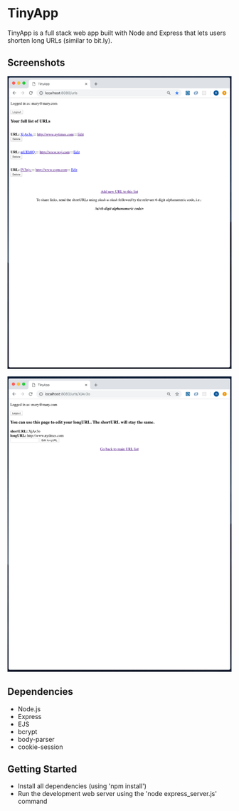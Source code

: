 # TinyApp

TinyApp is a full stack web app built with Node and Express that lets users shorten long URLs (similar to bit.ly).

## Screenshots

!["Screenshot of urls page"](https://github.com/richmondwong/tinyapp/blob/master/docs/urls.png)

!["Screenshot of URL edit page"](https://github.com/richmondwong/tinyapp/blob/master/docs/edit_url.png)

## Dependencies

- Node.js
- Express
- EJS
- bcrypt
- body-parser
- cookie-session

## Getting Started

- Install all dependencies (using 'npm install')
- Run the development web server using the 'node express_server.js' command

